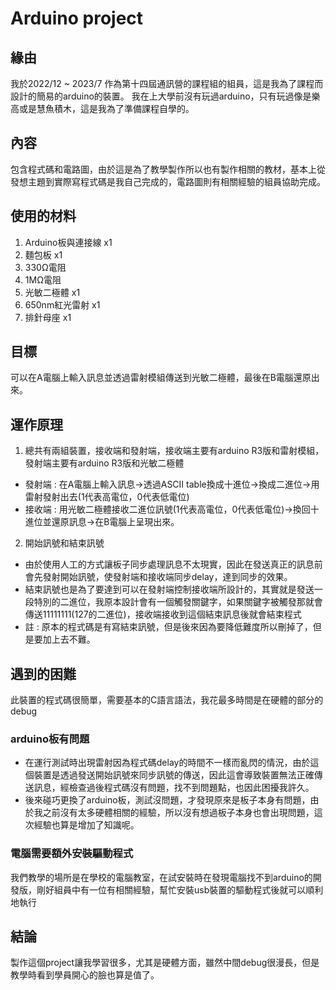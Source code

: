 Arduino project
===
## 緣由
我於2022/12 ~ 2023/7 作為第十四屆通訊營的課程組的組員，這是我為了課程而設計的簡易的arduino的裝置。
我在上大學前沒有玩過arduino，只有玩過像是樂高或是慧魚積木，這是我為了準備課程自學的。
## 內容
包含程式碼和電路圖，由於這是為了教學製作所以也有製作相關的教材，基本上從發想主題到實際寫程式碼是我自己完成的，電路圖則有相關經驗的組員協助完成。
## 使用的材料
1. Arduino板與連接線 x1
2. 麵包板 x1
3. 330Ω電阻 
4. 1MΩ電阻
5. 光敏二極體 x1
6. 650nm紅光雷射 x1
7. 排針母座 x1
## 目標
可以在A電腦上輸入訊息並透過雷射模組傳送到光敏二極體，最後在B電腦還原出來。
## 運作原理
1. 總共有兩組裝置，接收端和發射端，接收端主要有arduino R3版和雷射模組，發射端主要有arduino R3版和光敏二極體
- 發射端 : 在A電腦上輸入訊息->透過ASCII table換成十進位->換成二進位->用雷射發射出去(1代表高電位，0代表低電位)
- 接收端 : 用光敏二極體接收二進位訊號(1代表高電位，0代表低電位)->換回十進位並還原訊息->在B電腦上呈現出來。
2. 開始訊號和結束訊號
- 由於使用人工的方式讓板子同步處理訊息不太現實，因此在發送真正的訊息前會先發射開始訊號，使發射端和接收端同步delay，達到同步的效果。
- 結束訊號也是為了要達到可以在發射端控制接收端所設計的，其實就是發送一段特別的二進位，我原本設計會有一個觸發關鍵字，如果關鍵字被觸發那就會傳送11111111(127的二進位)，接收端接收到這個結束訊息後就會結束程式
- 註 : 原本的程式碼是有寫結束訊號，但是後來因為要降低難度所以刪掉了，但是要加上去不難。
## 遇到的困難
此裝置的程式碼很簡單，需要基本的C語言語法，我花最多時間是在硬體的部分的debug
### arduino板有問題
- 在運行測試時出現雷射因為程式碼delay的時間不一樣而亂閃的情況，由於這個裝置是透過發送開始訊號來同步訊號的傳送，因此這會導致裝置無法正確傳送訊息，經檢查過後程式碼沒有問題，找不到問題點，也因此困擾我許久。
- 後來碰巧更換了arduino板，測試沒問題，才發現原來是板子本身有問題，由於我之前沒有太多硬體相關的經驗，所以沒有想過板子本身也會出現問題，這次經驗也算是增加了知識呢。
### 電腦需要額外安裝驅動程式
我們教學的場所是在學校的電腦教室，在試安裝時在發現電腦找不到arduino的開發版，剛好組員中有一位有相關經驗，幫忙安裝usb裝置的驅動程式後就可以順利地執行
## 結論
製作這個project讓我學習很多，尤其是硬體方面，雖然中間debug很漫長，但是教學時看到學員開心的臉也算是值了。
